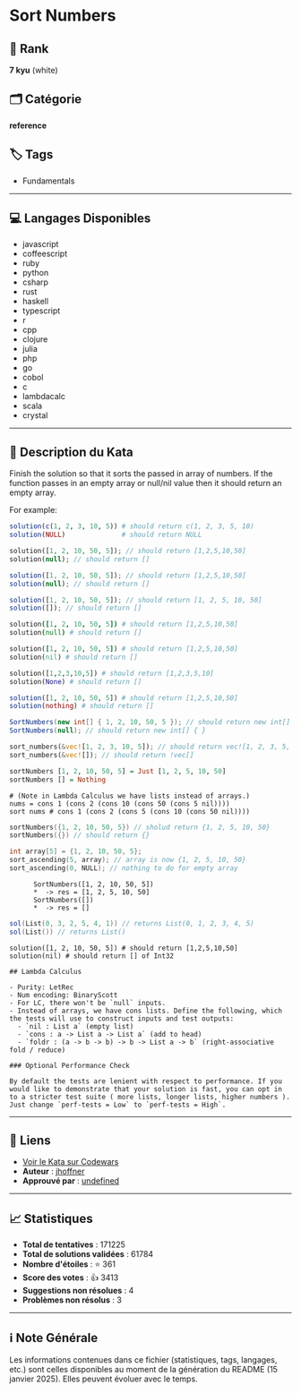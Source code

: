 # Sort Numbers

## 🏅 Rank
**7 kyu** (white)

## 🗂️ Catégorie
**reference**

## 🏷️ Tags
- Fundamentals

---

## 💻 Langages Disponibles
- javascript
- coffeescript
- ruby
- python
- csharp
- rust
- haskell
- typescript
- r
- cpp
- clojure
- julia
- php
- go
- cobol
- c
- lambdacalc
- scala
- crystal

---

## 📜 Description du Kata

Finish the solution so that it sorts the passed in array of numbers. If the function passes in an empty array or null/nil value then it should return an empty array.

For example:

```r
solution(c(1, 2, 3, 10, 5)) # should return c(1, 2, 3, 5, 10)
solution(NULL)              # should return NULL
```
```php
solution([1, 2, 10, 50, 5]); // should return [1,2,5,10,50]
solution(null); // should return []
```
```javascript
solution([1, 2, 10, 50, 5]); // should return [1,2,5,10,50]
solution(null); // should return []
```
```typescript
solution([1, 2, 10, 50, 5]); // should return [1, 2, 5, 10, 50]
solution([]); // should return []
```
```coffeescript
solution([1, 2, 10, 50, 5]) # should return [1,2,5,10,50]
solution(null) # should return []
```
```ruby
solution([1, 2, 10, 50, 5]) # should return [1,2,5,10,50]
solution(nil) # should return []
```
```python
solution([1,2,3,10,5]) # should return [1,2,3,5,10]
solution(None) # should return []
```
```julia
solution([1, 2, 10, 50, 5]) # should return [1,2,5,10,50]
solution(nothing) # should return []
```
```csharp
SortNumbers(new int[] { 1, 2, 10, 50, 5 }); // should return new int[] { 1, 2, 5, 10, 50 }
SortNumbers(null); // should return new int[] { }
```
```rust
sort_numbers(&vec![1, 2, 3, 10, 5]); // should return vec![1, 2, 3, 5, 10]
sort_numbers(&vec![]); // should return !vec[]
```
```haskell
sortNumbers [1, 2, 10, 50, 5] = Just [1, 2, 5, 10, 50]
sortNumbers [] = Nothing
```
```lambdacalc
# (Note in Lambda Calculus we have lists instead of arrays.)
nums = cons 1 (cons 2 (cons 10 (cons 50 (cons 5 nil))))
sort nums # cons 1 (cons 2 (cons 5 (cons 10 (cons 50 nil))))
```
```cpp
sortNumbers({1, 2, 10, 50, 5}) // sholud return {1, 2, 5, 10, 50}
sortNumbers({}) // should return {}
```
```c
int array[5] = {1, 2, 10, 50, 5};
sort_ascending(5, array); // array is now {1, 2, 5, 10, 50}
sort_ascending(0, NULL); // nothing to do for empty array
```
```cobol
      SortNumbers([1, 2, 10, 50, 5])
      *  -> res = [1, 2, 5, 10, 50]
      SortNumbers([])
      *  -> res = []
```
```scala
sol(List(0, 3, 2, 5, 4, 1)) // returns List(0, 1, 2, 3, 4, 5)
sol(List()) // returns List()
```
```crystal
solution([1, 2, 10, 50, 5]) # should return [1,2,5,10,50]
solution(nil) # should return [] of Int32
```
~~~if:lambdacalc
## Lambda Calculus

- Purity: LetRec
- Num encoding: BinaryScott
- For LC, there won't be `null` inputs.
- Instead of arrays, we have cons lists. Define the following, which the tests will use to construct inputs and test outputs:
  - `nil : List a` (empty list)
  - `cons : a -> List a -> List a` (add to head)
  - `foldr : (a -> b -> b) -> b -> List a -> b` (right-associative fold / reduce)

### Optional Performance Check

By default the tests are lenient with respect to performance. If you would like to demonstrate that your solution is fast, you can opt in to a stricter test suite ( more lists, longer lists, higher numbers ). Just change `perf-tests = Low` to `perf-tests = High`.
~~~

---

## 🔗 Liens
- [Voir le Kata sur Codewars](https://www.codewars.com/kata/5174a4c0f2769dd8b1000003)
- **Auteur** : [jhoffner](https://www.codewars.com/users/jhoffner)
- **Approuvé par** : [undefined](undefined)

---

## 📈 Statistiques
- **Total de tentatives** : 171225
- **Total de solutions validées** : 61784
- **Nombre d'étoiles** : ⭐ 361
- **Score des votes** : 👍 3413
- **Suggestions non résolues** : 4
- **Problèmes non résolus** : 3

---

## ℹ️ Note Générale
Les informations contenues dans ce fichier (statistiques, tags, langages, etc.) sont celles disponibles au moment de la génération du README (15 janvier 2025). Elles peuvent évoluer avec le temps.
